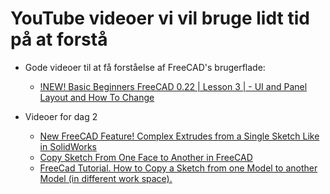 # YouTube videoer vi vil bruge lidt tid på at forstå

* Gode videoer til at få forståelse af FreeCAD's brugerflade:
  * [!NEW! Basic Beginners FreeCAD 0.22 | Lesson 3 | - UI and Panel Layout and How To Change](https://youtu.be/kZTiNuHuek8)

* Videoer for dag 2
  * [New FreeCAD Feature! Complex Extrudes from a Single Sketch Like in SolidWorks](https://youtu.be/IjzhUCl3gXg)
  * [Copy Sketch From One Face to Another in FreeCAD](https://youtu.be/M8YbL2aroZk)
  * [FreeCad Tutorial. How to Copy a Sketch from one Model to another Model (in different work space).
](https://youtu.be/sdf0kviamWI)